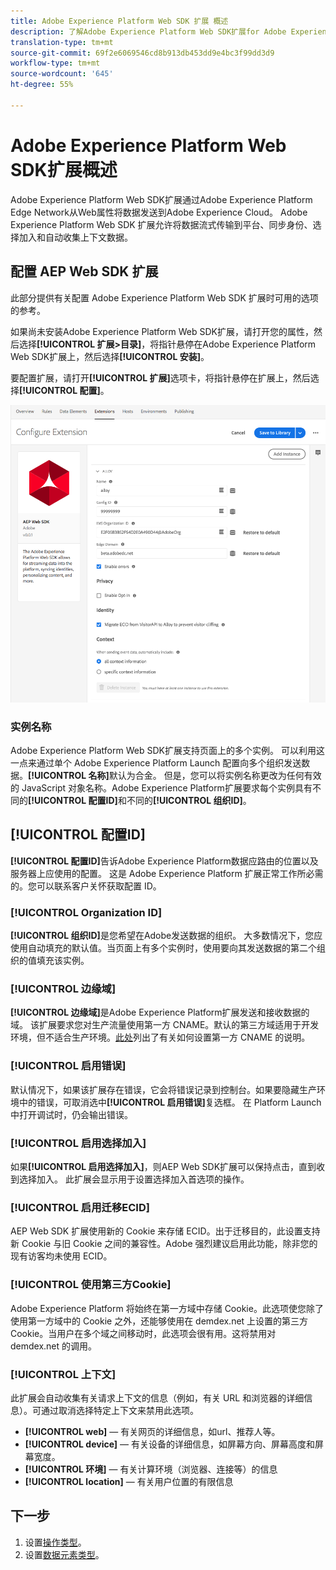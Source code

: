```yaml
---
title: Adobe Experience Platform Web SDK 扩展 概述
description: 了解Adobe Experience Platform Web SDK扩展for Adobe Experience Platform Launch
translation-type: tm+mt
source-git-commit: 69f2e6069546cd8b913db453dd9e4bc3f99dd3d9
workflow-type: tm+mt
source-wordcount: '645'
ht-degree: 55%

---
```



# Adobe Experience Platform Web SDK扩展概述

Adobe Experience Platform Web SDK扩展通过Adobe Experience Platform Edge Network从Web属性将数据发送到Adobe Experience Cloud。 Adobe Experience Platform Web SDK 扩展允许将数据流式传输到平台、同步身份、选择加入和自动收集上下文数据。

## 配置 AEP Web SDK 扩展

此部分提供有关配置 Adobe Experience Platform Web SDK 扩展时可用的选项的参考。

如果尚未安装Adobe Experience Platform Web SDK扩展，请打开您的属性，然后选择&#x200B;**[!UICONTROL 扩展>目录]**，将指针悬停在Adobe Experience Platform Web SDK扩展上，然后选择&#x200B;**[!UICONTROL 安装]**。

要配置扩展，请打开&#x200B;**[!UICONTROL 扩展]**&#x200B;选项卡，将指针悬停在扩展上，然后选择&#x200B;**[!UICONTROL 配置]**。

![](./assets/ext-aep-config.png)

### 实例名称

Adobe Experience Platform Web SDK扩展支持页面上的多个实例。 可以利用这一点来通过单个 Adobe Experience Platform Launch 配置向多个组织发送数据。**[!UICONTROL 名称]**&#x200B;默认为合金。 但是，您可以将实例名称更改为任何有效的 JavaScript 对象名称。Adobe Experience Platform扩展要求每个实例具有不同的&#x200B;**[!UICONTROL 配置ID]**&#x200B;和不同的&#x200B;**[!UICONTROL 组织ID]**。

## **[!UICONTROL 配置ID]**

**[!UICONTROL 配置ID]**&#x200B;告诉Adobe Experience Platform数据应路由的位置以及服务器上应使用的配置。 这是 Adobe Experience Platform 扩展正常工作所必需的。您可以联系客户关怀获取配置 ID。


### **[!UICONTROL Organization ID]**

**[!UICONTROL 组织ID]**&#x200B;是您希望在Adobe发送数据的组织。 大多数情况下，您应使用自动填充的默认值。当页面上有多个实例时，使用要向其发送数据的第二个组织的值填充该实例。

### **[!UICONTROL 边缘域]**

**[!UICONTROL 边缘域]**&#x200B;是Adobe Experience Platform扩展发送和接收数据的域。 该扩展要求您对生产流量使用第一方 CNAME。默认的第三方域适用于开发环境，但不适合生产环境。[此处](https://docs.adobe.com/content/help/zh-Hans/core-services/interface/ec-cookies/cookies-first-party.html)列出了有关如何设置第一方 CNAME 的说明。

### **[!UICONTROL 启用错误]**

默认情况下，如果该扩展存在错误，它会将错误记录到控制台。如果要隐藏生产环境中的错误，可取消选中&#x200B;**[!UICONTROL 启用错误]**&#x200B;复选框。 在 Platform Launch 中打开调试时，仍会输出错误。

### **[!UICONTROL 启用选择加入]**

如果&#x200B;**[!UICONTROL 启用选择加入]**，则AEP Web SDK扩展可以保持点击，直到收到选择加入。 此扩展会显示用于设置选择加入首选项的操作。

### **[!UICONTROL 启用迁移ECID]**

AEP Web SDK 扩展使用新的 Cookie 来存储 ECID。出于迁移目的，此设置支持新 Cookie 与旧 Cookie 之间的兼容性。Adobe 强烈建议启用此功能，除非您的现有访客均未使用 ECID。

### **[!UICONTROL 使用第三方Cookie]**

Adobe Experience Platform 将始终在第一方域中存储 Cookie。此选项使您除了使用第一方域中的 Cookie 之外，还能够使用在 demdex.net 上设置的第三方 Cookie。当用户在多个域之间移动时，此选项会很有用。这将禁用对 demdex.net 的调用。

### **[!UICONTROL 上下文]**

此扩展会自动收集有关请求上下文的信息（例如，有关 URL 和浏览器的详细信息）。可通过取消选择特定上下文来禁用此选项。

- **[!UICONTROL web]**  — 有关网页的详细信息，如url、推荐人等。
- **[!UICONTROL device]**  — 有关设备的详细信息，如屏幕方向、屏幕高度和屏幕宽度。
- **[!UICONTROL 环境]**  — 有关计算环境（浏览器、连接等）的信息
- **[!UICONTROL location]**  — 有关用户位置的有限信息

## 下一步

1. 设置[操作类型](action-types.md)。
2. 设置[数据元素类型](data-element-types.md)。
